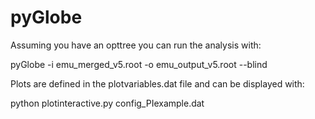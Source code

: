 pyGlobe
=======

Assuming you have an opttree you can run the analysis with:


pyGlobe -i emu_merged_v5.root -o emu_output_v5.root --blind


Plots are defined in the plotvariables.dat file and can be displayed with:

python plotinteractive.py config_PIexample.dat
